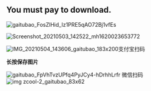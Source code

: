 
## You must pay to download.

![gaitubao_FosZlHid_Iz1PRE5qAO72Bj1vfEs](https://user-images.githubusercontent.com/82256583/116867416-b5ec2000-ac3f-11eb-9e14-05311a157cdb.jpg)

![Screenshot_20210503_142522_mh1620023653772](https://user-images.githubusercontent.com/82256583/116847223-b0311300-ac1c-11eb-9766-fb85b552e768.jpg)

![IMG_20210504_143606_gaitubao_183x200](https://user-images.githubusercontent.com/82256583/116976001-1a1bec00-acf3-11eb-8d9f-96851114d461.jpg)支付宝扫码

**长按保存图片**

![gaitubao_FpVhTvzUPfq4PyJCy4-hDrhhLrfr](https://user-images.githubusercontent.com/82256583/116968939-06b75380-ace8-11eb-9b97-7bf52158b076.jpg) 微信扫码
![img zcool-2_gaitubao_83x62](https://user-images.githubusercontent.com/82256583/116975222-decced80-acf1-11eb-911a-2643abc075a0.gif)
